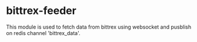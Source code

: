 # bittrex-feeder
This module is used to fetch data from bittrex using websocket and pusblish on redis channel 'bittrex_data'.
